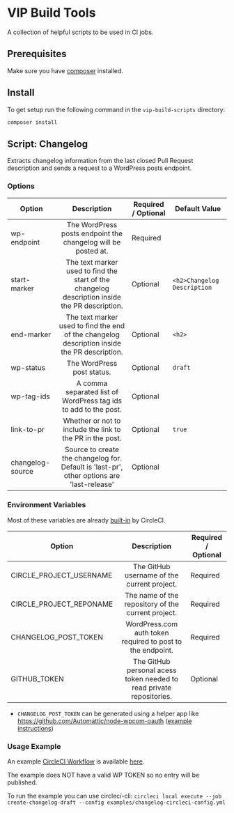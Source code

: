 # VIP Build Tools

A collection of helpful scripts to be used in CI jobs.

## Prerequisites

Make sure you have [composer](https://getcomposer.org/) installed.

## Install

To get setup run the following command in the `vip-build-scripts` directory:

```bash
composer install
```

## Script: Changelog

Extracts changelog information from the last closed Pull Request description and sends a request to a WordPress posts endpoint.

### Options

| Option              | Description                                                                                    | Required / Optional | Default Value               |
|---------------------|:----------------------------------------------------------------------------------------------:|---------------------|----------------------------|
| wp-endpoint         | The WordPress posts endpoint the changelog will be posted at.                                  | Required            |                             |
| start-marker        | The text marker used to find the start of the changelog description inside the PR description. | Optional            | `<h2>Changelog Description` |
| end-marker          | The text marker used to find the end of the changelog description inside the PR description.   | Optional            | `<h2>`                      |
| wp-status           | The WordPress post status.                                                                     | Optional            | `draft`                     |
| wp-tag-ids          | A comma separated list of WordPress tag ids to add to the post.                                | Optional            |                             |
| link-to-pr          | Whether or not to include the link to the PR in the post.                                      | Optional            | `true`                      |
| changelog-source    | Source to create the changelog for. Default is 'last-pr', other options are 'last-release'     | Optional            |                             |

### Environment Variables

Most of these variables are already [built-in](https://circleci.com/docs/2.0/env-vars/#built-in-environment-variables) by CircleCI.

| Option                  | Description                                                          | Required / Optional |
| ----------------------- |:--------------------------------------------------------------------:|---------------------|
| CIRCLE_PROJECT_USERNAME | The GitHub username of the current project.                          | Required            |
| CIRCLE_PROJECT_REPONAME | The name of the repository of the current project.                   | Required            |
| CHANGELOG_POST_TOKEN    | WordPress.com auth token required to post to the endpoint.           | Required            |
| GITHUB_TOKEN            | The GitHub personal acess token needed to read private repositories. | Optional            |


- `CHANGELOG_POST_TOKEN` can be generated using a helper app like https://github.com/Automattic/node-wpcom-oauth ([example instructions](https://wp.me/p6jPRI-4xy#comment-26288))

### Usage Example

An example [CircleCI Workflow](https://circleci.com/docs/2.0/workflows/) is available [here](/examples/changelog-circleci-config.yml).

The example does NOT have a valid WP TOKEN so no entry will be published.

To run the example you can use circleci-cli: `circleci local execute --job create-changelog-draft --config examples/changelog-circleci-config.yml`
